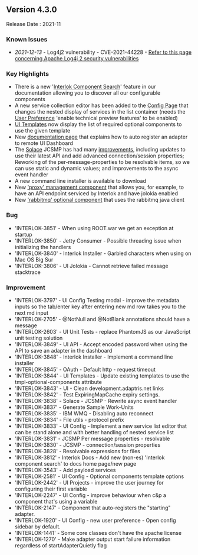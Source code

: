## Version 4.3.0 ##

Release Date : 2021-11

### Known Issues

- _2021-12-13_ - Log4j2 vulnerability - CVE-2021-44228 - [Refer to this page concerning Apache Log4j 2 security vulnerabilities](https://logging.apache.org/log4j/2.x/security.html)

### Key Highlights

- There is a new '[Interlok Component Search](https://interlok.adaptris.net/interlok-docs/#/pages/overview/adapter-component-search)' feature in our documentation allowing you to discover all our configurable components
- A new service collection editor has been added to the [Config Page](https://interlok.adaptris.net/interlok-docs/#/pages/ui/ui-config-screens?id=navigating-the-config-page) that changes the nested display of services in the list container (needs the [User Preference](https://interlok.adaptris.net/interlok-docs/#/pages/ui/ui-user-preferences?id=global-preferences) 'enable technical preview features' to be enabled)
- [UI Templates](https://interlok.adaptris.net/interlok-docs/#/pages/ui/ui-templates) now display the list of required optional components to use the given template
- New [documentation page](https://interlok.adaptris.net/interlok-docs/#/pages/ui/ui-auto-register-to-remote) that explains how to auto register an adapter to remote UI Dashboard
- The [Solace](https://github.com/adaptris/interlok-solace) JCSMP has had many [improvements](https://github.com/adaptris/interlok-solace/pull/24), including updates to use their latest API and add advanced connection/session properties; Reworking of the per-message-properties to be resolvable items, so we can use static and dynamic values; and improvements to the async event handler
- A new command line installer is available to download
- New ['proxy' management component](https://github.com/adaptris/interlok-workflow-rest-services/tree/develop/interlok-proxy) that allows you, for example, to have an API endpoint serviced by Interlok and have jolokia enabled
- New ['rabbitmq' optional component](https://github.com/adaptris/interlok-amqp/tree/develop/interlok-rabbitmq) that uses the rabbitmq java client

### Bug

- 'INTERLOK-3851' - When using ROOT.war we get an exception at startup
- 'INTERLOK-3850' -  Jetty Consumer - Possible threading issue when initializing the handlers
- 'INTERLOK-3840' -  Interlok Installer - Garbled characters when using on Mac OS Big Sur
- 'INTERLOK-3806' -  UI Jolokia - Cannot retrieve failed message stacktrace

### Improvement

- 'INTERLOK-3797' -  UI Config Testing modal - improve the metadata inputs so the tab/enter key after entering new md row takes you to the next md input
- 'INTERLOK-2705' -  @NotNull and @NotBlank annotations should have a message
- 'INTERLOK-2603' -  UI Unit Tests - replace PhantomJS as our JavaScript unit testing solution
- 'INTERLOK-3849' -  UI API - Accept encoded password when using the API to save an adapter in the dashboard
- 'INTERLOK-3848' -  Interlok Installer - Implement a command line installer
- 'INTERLOK-3845' -  OAuth - Default http - request timeout
- 'INTERLOK-3844' -  UI Templates - Update existing templates to use the tmpl-optional-components attribute
- 'INTERLOK-3843' -  UI - Clean development.adaptris.net links
- 'INTERLOK-3842' -  Test ExpiringMapCache expiry settings.
- 'INTERLOK-3838' -  Solace - JCSMP - Rewrite async event handler
- 'INTERLOK-3837' -  Generate Sample Work-Units
- 'INTERLOK-3835' -  IBM WMQ - Disabling auto reconnect
- 'INTERLOK-3834' -  File utils - protocol prefix
- 'INTERLOK-3833' -  UI Config - Implement a new service list editor that can be stand alone and with better handling of nested service list
- 'INTERLOK-3831' -  JCSMP Per message properties - resolvable
- 'INTERLOK-3830' -  JCSMP - connection/session properties
- 'INTERLOK-3828' -  Resolvable expressions for files
- 'INTERLOK-3812' -  Interlok Docs - Add new (non-es) 'Interlok component search' to docs home page/new page
- 'INTERLOK-3543' -  Add payload services
- 'INTERLOK-2581' -  UI Config - Optional components template options
- 'INTERLOK-2442' -  UI Projects - improve the user journey for configuring their first variable
- 'INTERLOK-2247' -  UI Config - improve behaviour when c&p a component that's using a variable
- 'INTERLOK-2147' -  Component that auto-registers the "starting" adapter.
- 'INTERLOK-1920' -  UI Config - new user preference - Open config sidebar by default.
- 'INTERLOK-1441' -  Some core classes don't have the apache license
- 'INTERLOK-1270' -  Make adapter output start failure information regardless of startAdapterQuietly flag

